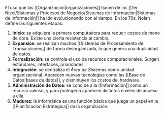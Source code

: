 El uso que las [[Organización|organizaciones]] hacen de los [[1er Nivel/Sistemas y Procesos de Negocio/Sistemas de Información|Sistemas de Información]] ha ido evolucionando con el tiempo. En los 70s, Nolan define las siguientes etapas:

1. **Inicio**: se adquiere la primera computadora para reducir costos de mano de obra. Existe una cierta resistencia al cambio.
2. **Expansión**: se realizan muchos [[Sistemas de Procesamiento de Transacciones]] de forma desorganizada, lo que genera una duplicidad de datos.
3. **Formalización**: se controla el uso de recursos computacionales. Surgen estándares, interfaces, prioridades.
4. **Integración**: se centraliza el _Área de Sistemas_ como unidad organizacional. Aparecen nuevas tecnologías como las [[Base de Datos|bases de datos]], y disminuyen los costos del hardware.
5. **Administración de Datos**: se concibe a la [[Información]] como un recurso valioso, y para protegerla aparecen distintos niveles de acceso a ella.
6. **Madurez**: la informática es una función básica que juega un papel en la [[Planificación Estratégica]] de la organización.
